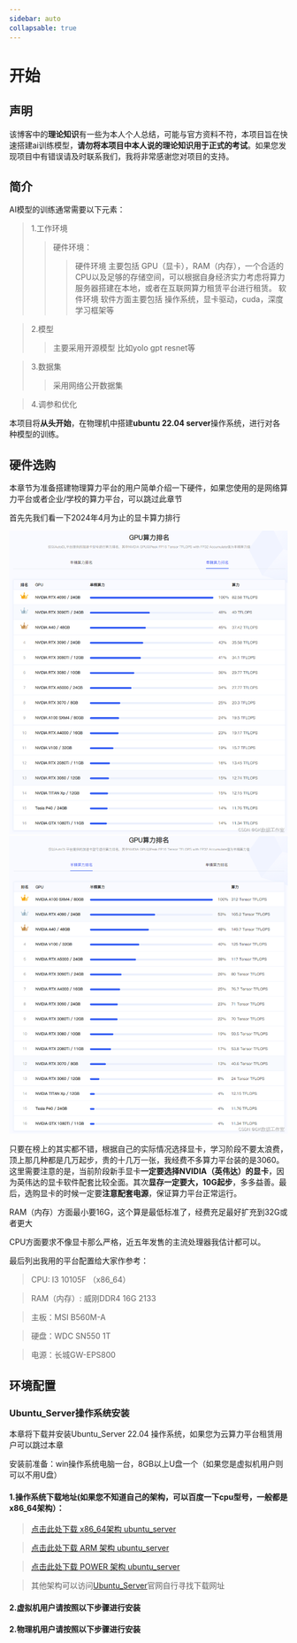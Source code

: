 ```yaml
---
sidebar: auto
collapsable: true
---
```

# 开始
## 声明
该博客中的**理论知识**有一些为本人个人总结，可能与官方资料不符，本项目旨在快速搭建ai训练模型，**请勿将本项目中本人说的理论知识用于正式的考试**。如果您发现项目中有错误请及时联系我们，我将非常感谢您对项目的支持。

## 简介
AI模型的训练通常需要以下元素：
>1.工作环境
>>硬件环境：
>>>硬件环境 主要包括 GPU（显卡），RAM（内存），一个合适的CPU以及足够的存储空间，可以根据自身经济实力考虑将算力服务器搭建在本地，或者在互联网算力租赁平台进行租赁。
>>>软件环境 软件方面主要包括 操作系统，显卡驱动，cuda，深度学习框架等

>2.模型
>>主要采用开源模型 比如yolo gpt resnet等

>3.数据集
>>采用网络公开数据集

>4.调参和优化

本项目将**从头开始**，在物理机中搭建**ubuntu 22.04 server**操作系统，进行对各种模型的训练。

## 硬件选购

本章节为准备搭建物理算力平台的用户简单介绍一下硬件，如果您使用的是网络算力平台或者企业/学校的算力平台，可以跳过此章节

首先先我们看一下2024年4月为止的显卡算力排行

![](../.vuepress/public/assets/img/xiankasuanli.png)
![](../.vuepress/public/assets/img/xiankasuanli1.png)

只要在榜上的其实都不错，根据自己的实际情况选择显卡，学习阶段不要太浪费，顶上那几种都是几万起步，贵的十几万一张，我经费不多算力平台装的是3060。这里需要注意的是，当前阶段新手显卡**一定要选择NVIDIA（英伟达）的显卡**，因为英伟达的显卡软件配套比较全面。其次**显存一定要大，10G起步**，多多益善。最后，选购显卡的时候一定要**注意配套电源**，保证算力平台正常运行。

RAM（内存）方面最小要16G，这个算是最低标准了，经费充足最好扩充到32G或者更大

CPU方面要求不像显卡那么严格，近五年发售的主流处理器我估计都可以。

最后列出我用的平台配置给大家作参考：
>CPU: I3 10105F （x86_64）

>RAM（内存）: 威刚DDR4 16G 2133

>主板：MSI B560M-A

>硬盘：WDC SN550 1T

>电源：长城GW-EPS800

## 环境配置

### Ubuntu_Server操作系统安装

本章将下载并安装Ubuntu_Server 22.04 操作系统，如果您为云算力平台租赁用户可以跳过本章

安装前准备：win操作系统电脑一台，8GB以上U盘一个（如果您是虚拟机用户则可以不用U盘）

#### 1.操作系统下载地址(如果您不知道自己的架构，可以百度一下cpu型号，一般都是x86_64架构）：

>[点击此处下载 x86_64架构 ubuntu_server](https://cn.ubuntu.com/download/server/thank-you?version=22.04.4&architecture=amd64)

>[点击此处下载 ARM 架构 ubuntu_server](https://cdimage.ubuntu.com/releases/22.04/release/ubuntu-22.04.4-live-server-arm64.iso)

>[点击此处下载 POWER 架构 ubuntu_server](https://cdimage.ubuntu.com/releases/22.04/release/ubuntu-22.04.4-live-server-ppc64el.iso)

>其他架构可以访问[Ubuntu_Server](https://cn.ubuntu.com/download/server/step1#architectures)官网自行寻找下载网址

#### 2.虚拟机用户请按照以下步骤进行安装
#### 2.物理机用户请按照以下步骤进行安装

